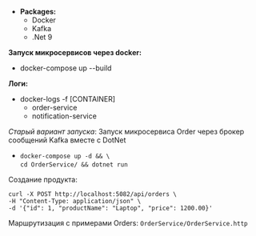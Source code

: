 + **Packages:**
    - Docker
    - Kafka
    - .Net 9

**Запуск микросервисов через docker:**
  - docker-compose up --build

**Логи:**
 - docker-logs -f [CONTAINER]
   - order-service
   - notification-service

*Старый вариант запуска*: 
  Запуск микросервиса Order через брокер сообщений Kafka вместе с DotNet
  - `docker-compose up -d && \` \
`cd OrderService/ && dotnet run`

Создание продукта:

```
curl -X POST http://localhost:5082/api/orders \
-H "Content-Type: application/json" \
-d '{"id": 1, "productName": "Laptop", "price": 1200.00}'
```

Маршрутизация с примерами Orders: `OrderService/OrderService.http` 